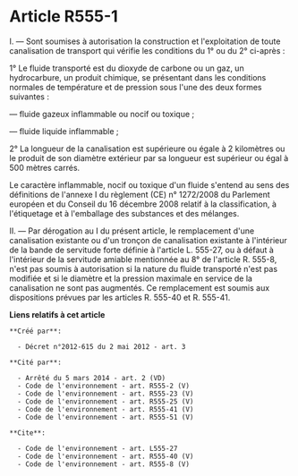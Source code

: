 # Article R555-1

I. ― Sont soumises à autorisation la construction et l'exploitation de toute canalisation de transport qui vérifie les
conditions du 1° ou du 2° ci-après : 

1° Le fluide transporté est du dioxyde de carbone ou un gaz, un hydrocarbure, un produit chimique, se présentant dans les
conditions normales de température et de pression sous l'une des deux formes suivantes : 

― fluide gazeux inflammable ou nocif ou toxique ; 

― fluide liquide inflammable ; 

2° La longueur de la canalisation est supérieure ou égale à 2 kilomètres ou le produit de son diamètre extérieur par sa
longueur est supérieur ou égal à 500 mètres carrés. 

Le caractère inflammable, nocif ou toxique d'un fluide s'entend au sens des définitions de l'annexe I du règlement (CE) n°
1272/2008 du Parlement européen et du Conseil du 16 décembre 2008 relatif à la classification, à l'étiquetage et à
l'emballage des substances et des mélanges. 

II. ― Par dérogation au I du présent article, le remplacement d'une canalisation existante ou d'un tronçon de canalisation
existante à l'intérieur de la bande de servitude forte définie à l'article L. 555-27, ou à défaut à l'intérieur de la
servitude amiable mentionnée au 8° de l'article R. 555-8, n'est pas soumis à autorisation si la nature du fluide transporté
n'est pas modifiée et si le diamètre et la pression maximale en service de la canalisation ne sont pas augmentés. Ce
remplacement est soumis aux dispositions prévues par les articles R. 555-40 et R. 555-41.

**Liens relatifs à cet article**

	**Créé par**:

	  - Décret n°2012-615 du 2 mai 2012 - art. 3

	**Cité par**:

	  - Arrêté du 5 mars 2014 - art. 2 (VD)
	  - Code de l'environnement - art. R555-2 (V)
	  - Code de l'environnement - art. R555-23 (V)
	  - Code de l'environnement - art. R555-25 (V)
	  - Code de l'environnement - art. R555-41 (V)
	  - Code de l'environnement - art. R555-51 (V)

	**Cite**:

	  - Code de l'environnement - art. L555-27
	  - Code de l'environnement - art. R555-40 (V)
	  - Code de l'environnement - art. R555-8 (V)
